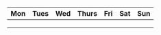| Mon  | Tues  | Wed  | Thurs  | Fri  |  Sat |  Sun |
|---|---|---|---|---|---|---|
|   |   |   |   |   |   |   |
|   |   |   |   |   |   |   |
|   |   |   |   |   |   |   |